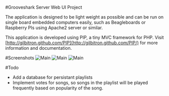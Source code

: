#Grooveshark Server Web UI Project

The application is designed to be light weight as possible and can be run on single board embedded computers easily, such as Beagleboards or Raspberry PIs using Apache2 server or similar.

This application is developed using PIP, a tiny MVC framework for PHP.
Visit [http://gilbitron.github.com/PIP](http://gilbitron.github.com/PIP/) for more information and documentation.

#Screenshots
![Main](https://github.com/purinda/grooveshark-webui/tree/master/screenshots/frontpage.png)
![Main](https://github.com/purinda/grooveshark-webui/tree/master/screenshots/navmenu.png)
![Main](https://github.com/purinda/grooveshark-webui/tree/master/screenshots/search_results.png)

#Todo
 - Add a database for persistant playlists
 - Implement votes for songs, so songs in the playlist will be played frequently based on popularity of the song.
